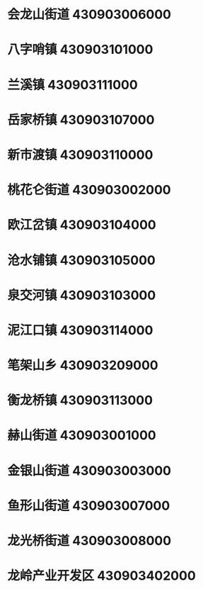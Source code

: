 # 会龙山街道 430903006000
# 八字哨镇 430903101000
# 兰溪镇 430903111000
# 岳家桥镇 430903107000
# 新市渡镇 430903110000
# 桃花仑街道 430903002000
# 欧江岔镇 430903104000
# 沧水铺镇 430903105000
# 泉交河镇 430903103000
# 泥江口镇 430903114000
# 笔架山乡 430903209000
# 衡龙桥镇 430903113000
# 赫山街道 430903001000
# 金银山街道 430903003000
# 鱼形山街道 430903007000
# 龙光桥街道 430903008000
# 龙岭产业开发区 430903402000
